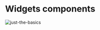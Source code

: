 # Widgets components

![just-the-basics](https://music-widgets-components.vercel.app/src/cover.jpg)
